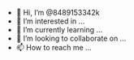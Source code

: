 - 👋 Hi, I’m @8489153342k
- 👀 I’m interested in ...
- 🌱 I’m currently learning ...
- 💞️ I’m looking to collaborate on ...
- 📫 How to reach me ...

<!---
8489153342k/8489153342k is a ✨ special ✨ repository because its `README.md` (this file) appears on your GitHub profile.
You can click the Preview link to take a look at your changes.
--->
